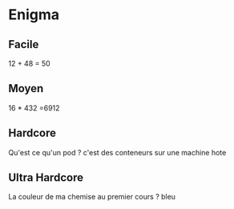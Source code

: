 # Enigma

## Facile
12 + 48 = 50

## Moyen
16 * 432 =6912

## Hardcore
Qu'est ce qu'un pod ? c'est des conteneurs sur une machine hote

## Ultra Hardcore
La couleur de ma chemise au premier cours ? bleu
